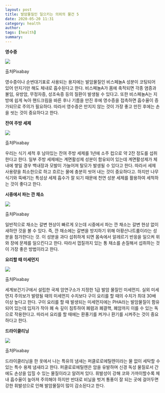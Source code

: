 ```yaml
---
layout: post
title: 발암물질인 일으키는 의외의 물건 5
date: 2020-05-20 11:31
category: health
author: 
tags: [health]
summary: 
---
```



**영수증**

![](https://img1.daumcdn.net/thumb/R720x0/?fname=https%3A%2F%2Ft1.daumcdn.net%2Fliveboard%2Finterstella-story%2Fc44c2d5ce5644ed4988e51e47ee7577b.JPG)

출처Pixabay

영수증이나 순번대기표로 사용되는 용지에는 발암물질인 비스페놀A 성분이 코팅되어 있어 만지기만 해도 체내로 흡수된다고 한다. 비스페놀A가 몸에 축적되면 각종 염증과 불임, 유방암, 무정자증, 성조숙증 등의 질환이 발생될 수 있다고. 또한 비스페놀A는 지방에 쉽게 녹아 핸드크림을 바른 후나 기름을 만진 후에 영수증을 접촉하면 흡수율이 증가되므로 주의가 필요하다. 따라서 영수증은 만지지 않는 것이 가장 좋고 만진 후에는 손을 씻는 것이 중요하다고 한다.

**잔여 주방 세제**

![](https://img1.daumcdn.net/thumb/R720x0/?fname=https%3A%2F%2Ft1.daumcdn.net%2Fliveboard%2Finterstella-story%2F29538e1c46b448509bc559ef4e7d661b.JPG)

출처Pixabay

우리는 식기 세척 후 남아있는 잔여 주방 세제를 1년에 소주 컵으로 약 2잔 정도를 섭취한다고 한다. 일부 주방 세제에는 계면활성제 성분이 함유되어 있는데 계면활성제가 체내에 쌓일 경우 백내장과 모발이 가늘어져 탈모가 발생될 수 있다고 한다. 따라서 세제 사용량을 최소한으로 하고 흐르는 물에 충분히 씻어 내는 것이 중요하다고. 하지만 나무 식기와 뚝배기는 특성상 세제 흡수가 잘 되기 때문에 천연 성분 세제를 활용하여 세척하는 것이 좋다고 한다.

**시중에서 파는 깐 채소**

![](https://img1.daumcdn.net/thumb/R720x0/?fname=https%3A%2F%2Ft1.daumcdn.net%2Fliveboard%2Finterstella-story%2Fffe7c102c36e4250bb5b1d37d1dc9713.JPG)

출처Pixabay

일반적으로 채소는 갈변 현상이 빠르게 오는데 시중에서 파는 깐 채소는 갈변 현상 없이 새하얀 것을 볼 수 있다. 즉, 깐 채소에는 갈변을 방지하기 위해 아황산나트륨이라는 성분을 첨가한다는 것. 이 성분을 과다 섭취하게 되면 몸속에서 알레르기 반응을 일으켜 위와 장에 문제를 일으킨다고 한다. 따라서 껍질까지 있는 통 채소를 손질해서 섭취하는 것이 가장 좋은 방법이라고 한다.

**요리할 때 미세먼지**

![](https://img1.daumcdn.net/thumb/R720x0/?fname=https%3A%2F%2Ft1.daumcdn.net%2Fliveboard%2Finterstella-story%2F7f1716f6161745519959680cc9d6a75c.JPG)

출처Pixabay

세계보건기구에서 설립한 국제 암연구소가 지정한 1급 발암 물질인 미세먼지. 실외 미세먼지 주의보가 발령될 때의 미세먼지 수치보다 구이 요리를 할 때의 수치가 최대 30배 이상 높다고 한다. 구이 요리를 할 때 발생되는 미세먼지에는 PHA라는 발암물질이 함유되어 있는데 입자가 작아 폐 속 깊이 침투하여 폐렴과 폐결핵, 폐암까지 이를 수 있는 독으로 작용한다고. 따라서 요리를 할 때에는 환풍기를 켜거나 환기를 시켜주는 것이 중요하다고 한다.

**드라이클리닝**

![](https://img1.daumcdn.net/thumb/R720x0/?fname=https%3A%2F%2Ft1.daumcdn.net%2Fliveboard%2Finterstella-story%2Fb720ab9c73774adc9a8371006aa2ede2.JPG)

출처Pixabay

드라이클리닝을 한 옷에서 나는 특유의 냄새는 퍼클로로에틸렌이라는 물 없이 세탁할 수 있는 특수 용제 냄새라고 한다. 퍼클로로에틸렌은 암을 유발하며 신경 독성 물질로서 간에도 손상을 입힐 수 있는 물질이라고 알려져 있다. 휘발성이 강해 코와 가까이할수록 체내 흡수율이 높아져 주의해야 하지만 반대로 비닐을 벗겨 통풍이 잘 되는 곳에 걸어두면 강한 휘발성으로 인해 발암물질이 많이 감소된다고 한다.